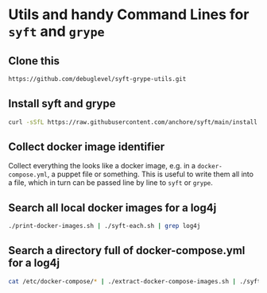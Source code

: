 # Utils and handy Command Lines for `syft` and `grype`

## Clone this

```bash
https://github.com/debuglevel/syft-grype-utils.git
```

## Install syft and grype

```bash
curl -sSfL https://raw.githubusercontent.com/anchore/syft/main/install.sh | sh -s -- -b /usr/local/bin && curl -sSfL https://raw.githubusercontent.com/anchore/grype/main/install.sh | sh -s -- -b /usr/local/bin
```

## Collect docker image identifier

Collect everything the looks like a docker image, e.g. in a `docker-compose.yml`, a puppet file or something. This is useful to write them all into a file, which in turn can be passed line by line to `syft` or `grype`.

## Search all local docker images for a log4j

```bash
./print-docker-images.sh | ./syft-each.sh | grep log4j
```

## Search a directory full of docker-compose.yml for a log4j

```bash
cat /etc/docker-compose/* | ./extract-docker-compose-images.sh | ./syft-each.sh  | grep log4j
```
